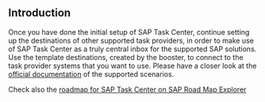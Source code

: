 ## Introduction 

Once you have done the initial setup of SAP Task Center, continue setting up the destinations of other supported task providers, in order to make use of SAP Task Center as a truly central inbox for the supported SAP solutions. Use the template destinations, created by the booster, to connect to the task provider systems that you want to use. Please have a closer look at the [official documentation](https://help.sap.com/docs/TASK_CENTER/08cbda59b4954e93abb2ec85f1db399d/34707338cdf94faa9ff2a684b16a8a5f.html?version=Cloud) of the supported scenarios.

Check also the [roadmap for SAP Task Center on SAP Road Map Explorer](https://roadmaps.sap.com/board?PRODUCT=73555000100800002171)
